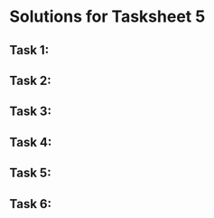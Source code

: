 # Solutions for Tasksheet 5

## Task 1:

## Task 2:

## Task 3:

## Task 4:

## Task 5:

## Task 6:
